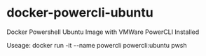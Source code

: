 # docker-powercli-ubuntu
Docker Powershell Ubuntu Image with VMWare PowerCLI Installed

Useage: docker run -it --name powercli powercli:ubuntu pwsh
